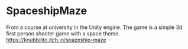 # SpaceshipMaze
From a course at university in the Unity engine.
The game is a simple 3d first person shooter game with a space theme.
https://knubbilito.itch.io/spazeship-maze
